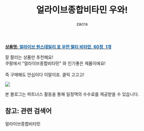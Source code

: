 ﻿---
layout: post
title:  "얼라이브종합비타민 우와!"
author: zacra
categories: [ 아이템 ]
tags: [얼라이브종합비타민]
image: https://static.coupangcdn.com/image/product/image/vendoritem/2019/03/20/3000065024/5a1e159d-9f00-41c7-a7bf-1140af04d415.jpg 
description: "쿠팡에서 얼라이브종합비타민 관련 상품으로 가장 잘팔리는 제품 중 하나라는 사실!!."
rating: 4.5
---

<a href="https://link.coupang.com/re/AFFSDP?lptag=AF8407795&pageKey=3961975&itemId=122506&vendorItemId=71311957764&traceid=V0-153-469c57b680e865bd"><b>상품명: <font color='#01579B'>얼라이브 원스데일리 포 우먼 멀티 비타민, 60정, 1개</font></b></a>

잘 팔리는 상품만 추천해요!<br/>
쿠팡에서 "얼라이브종합비타민" 와 인기좋은 제품이에요!<br/><br/>
즉 구매해도 안심이다 이말이죠. 클릭 고고고! <br/>



<a href="https://link.coupang.com/re/AFFSDP?lptag=AF8407795&pageKey=3961975&itemId=122506&vendorItemId=71311957764&traceid=V0-153-469c57b680e865bd"><img src="https://thumbnail6.coupangcdn.com/thumbnails/remote/q89/image/vendor_inventory/6c2e/9690858be36e7ba7b0079e6195b3f45d87613f65624b9baeac45e25a949a.png"></a> 

본 블로그는 파트너스 활동을 통해 일정액의 수수료를 제공받을 수 있습니다.

## 참고: 관련 검색어    
얼라이브종합비타민